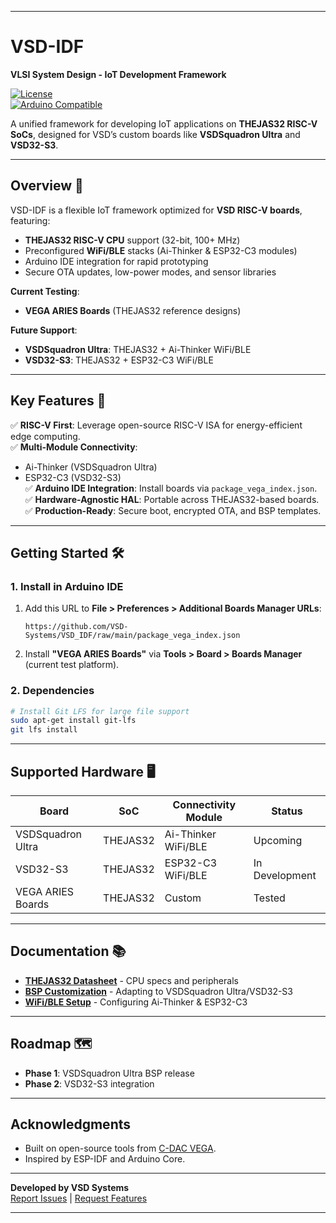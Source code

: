 
---

# VSD-IDF  
**VLSI System Design - IoT Development Framework**  

[![License](https://img.shields.io/badge/License-BSD_3--Clause-blue.svg)](LICENSE)  
[![Arduino Compatible](https://img.shields.io/badge/Arduino%20IDE-Compatible-brightgreen)](https://www.arduino.cc)  

A unified framework for developing IoT applications on **THEJAS32 RISC-V SoCs**, designed for VSD’s custom boards like **VSDSquadron Ultra** and **VSD32-S3**.  

---

## Overview 📌  
VSD-IDF is a flexible IoT framework optimized for **VSD RISC-V boards**, featuring:  
- **THEJAS32 RISC-V CPU** support (32-bit, 100+ MHz)  
- Preconfigured **WiFi/BLE** stacks (Ai-Thinker & ESP32-C3 modules)  
- Arduino IDE integration for rapid prototyping  
- Secure OTA updates, low-power modes, and sensor libraries  

**Current Testing**:  
- **VEGA ARIES Boards** (THEJAS32 reference designs)  

**Future Support**:  
- **VSDSquadron Ultra**: THEJAS32 + Ai-Thinker WiFi/BLE  
- **VSD32-S3**: THEJAS32 + ESP32-C3 WiFi/BLE  

---

## Key Features 🚀  
✅ **RISC-V First**: Leverage open-source RISC-V ISA for energy-efficient edge computing.  
✅ **Multi-Module Connectivity**:  
   - Ai-Thinker (VSDSquadron Ultra)  
   - ESP32-C3 (VSD32-S3)  
✅ **Arduino IDE Integration**: Install boards via `package_vega_index.json`.  
✅ **Hardware-Agnostic HAL**: Portable across THEJAS32-based boards.  
✅ **Production-Ready**: Secure boot, encrypted OTA, and BSP templates.  

---

## Getting Started 🛠️  

### 1. Install in Arduino IDE  
1. Add this URL to **File > Preferences > Additional Boards Manager URLs**:  
   ```  
   https://github.com/VSD-Systems/VSD_IDF/raw/main/package_vega_index.json  
   ```  
2. Install **"VEGA ARIES Boards"** via **Tools > Board > Boards Manager** (current test platform).  

### 2. Dependencies  
```bash
# Install Git LFS for large file support
sudo apt-get install git-lfs
git lfs install
```


---

## Supported Hardware 🖥️  
| Board               | SoC       | Connectivity Module | Status         |  
|---------------------|-----------|----------------------|----------------|  
| VSDSquadron Ultra   | THEJAS32  | Ai-Thinker WiFi/BLE  | Upcoming       |  
| VSD32-S3            | THEJAS32  | ESP32-C3 WiFi/BLE    | In Development |  
| VEGA ARIES Boards   | THEJAS32  | Custom               | Tested         |  

---

## Documentation 📚  
- [**THEJAS32 Datasheet**](docs/THEJAS32_DATASHEET.md) - CPU specs and peripherals  
- [**BSP Customization**](docs/BSP_GUIDE.md) - Adapting to VSDSquadron Ultra/VSD32-S3  
- [**WiFi/BLE Setup**](docs/CONNECTIVITY.md) - Configuring Ai-Thinker & ESP32-C3  

---

## Roadmap 🗺️  
- **Phase 1**: VSDSquadron Ultra BSP release  
- **Phase 2**: VSD32-S3 integration  



---

## Acknowledgments  
- Built on open-source tools from [C-DAC VEGA](https://vegaprocessors.in/).  
- Inspired by ESP-IDF and Arduino Core.  

---

**Developed by VSD Systems**  
[Report Issues](https://github.com/VSD-Systems/VSD_IDF/issues) | [Request Features](https://github.com/VSD-Systems/VSD_IDF/discussions)  

---

